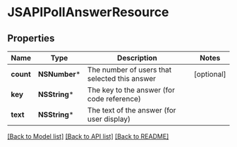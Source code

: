 # JSAPIPollAnswerResource

## Properties
Name | Type | Description | Notes
------------ | ------------- | ------------- | -------------
**count** | **NSNumber*** | The number of users that selected this answer | [optional] 
**key** | **NSString*** | The key to the answer (for code reference) | 
**text** | **NSString*** | The text of the answer (for user display) | 

[[Back to Model list]](../README.md#documentation-for-models) [[Back to API list]](../README.md#documentation-for-api-endpoints) [[Back to README]](../README.md)


